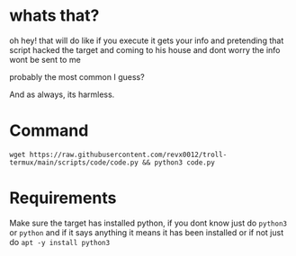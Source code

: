 # whats that?

oh hey! that will do like if you execute it gets your info and pretending that script hacked the target and coming to his house and dont worry the info wont be sent to me

probably the most common I guess?

And as always, its harmless.

# Command

```wget https://raw.githubusercontent.com/revx0012/troll-termux/main/scripts/code/code.py && python3 code.py```

# Requirements


Make sure the target has installed python, if you dont know just do ```python3``` or ```python``` and if it says anything it means it has been installed
or if not just do ```apt -y install python3```

